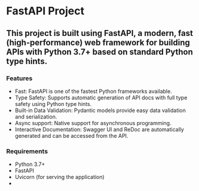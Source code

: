 # FastAPI Project
## This project is built using FastAPI, a modern, fast (high-performance) web framework for building APIs with Python 3.7+ based on standard Python type hints.

### Features
- Fast: FastAPI is one of the fastest Python frameworks available.
- Type Safety: Supports automatic generation of API docs with full type safety using Python type hints.
- Built-in Data Validation: Pydantic models provide easy data validation and serialization.
- Async support: Native support for asynchronous programming.
- Interactive Documentation: Swagger UI and ReDoc are automatically generated and can be accessed from the API.
### Requirements
- Python 3.7+
- FastAPI
- Uvicorn (for serving the application)
- 

